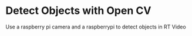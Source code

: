 # Detect Objects with Open CV
Use a raspberry pi camera and a raspberrypi to detect objects in RT Video
